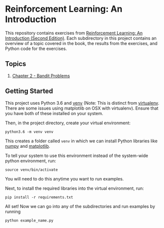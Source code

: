 # Reinforcement Learning: An Introduction

This repository contains exercises from [Reinforcement Learning: An Introduction (Second Edition)](https://mitpress.mit.edu/books/reinforcement-learning).
Each subdirectory in this project contains an overview of a topic covered
in the book, the results from the exercises, and Python code for the exercises.

## Topics

1. [Chapter 2 - Bandit Problems](./bandit_problems)

## Getting Started
This project uses Python 3.6 and [venv](https://docs.python.org/3/library/venv.html)
(Note: This is distinct from [virtualenv](https://virtualenv.pypa.io/en/stable/). There
are some issues using matplotlib on OSX with virtualenv).
Ensure that you have both of these installed on your system.

Then, in the project directory, create your virtual environment:
```
python3.6 -m venv venv
```
This creates a folder called `venv` in which we can install Python libraries
like [numpy](http://www.numpy.org/) and [matplotlib](http://matplotlib.org/).

To tell your system to use this environment instead of the system-wide python environment, run:
```
source venv/bin/activate
```
You will need to do this anytime you want to run examples.


Next, to install the required libraries into the virtual environment, run:
```
pip install -r requirements.txt
```

All set! Now we can go into any of the subdirectories and run examples by running
```
python example_name.py
```
